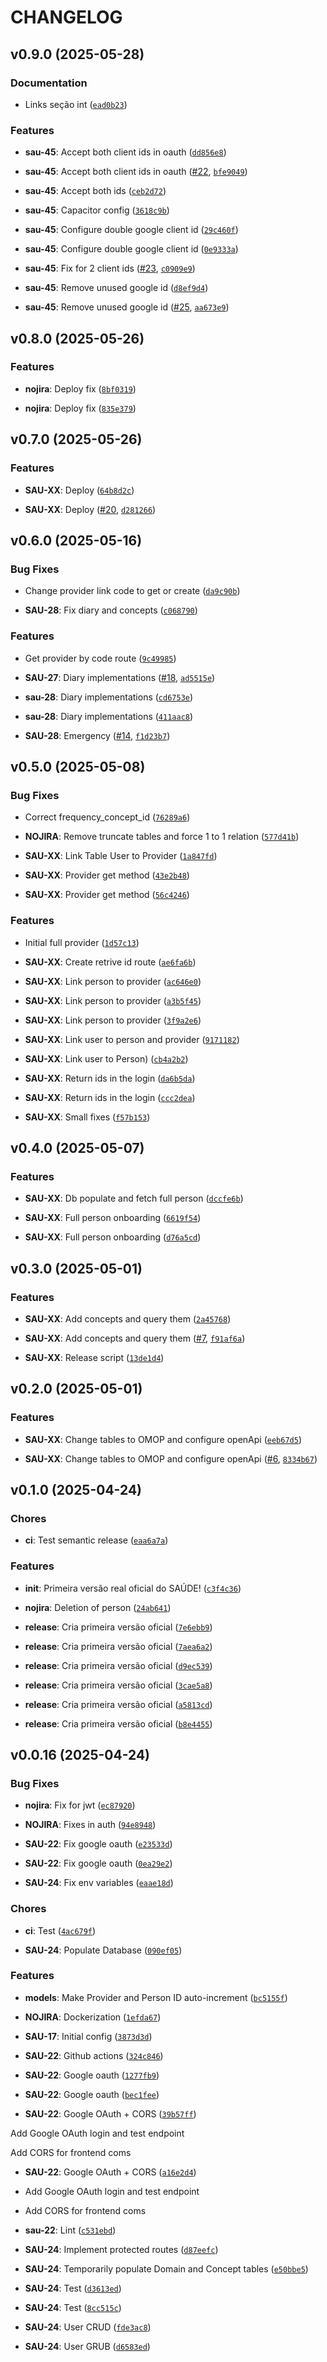 # CHANGELOG


## v0.9.0 (2025-05-28)

### Documentation

- Links seção int
  ([`ead0b23`](https://github.com/datasci4citizens/server-saude/commit/ead0b23cb7018d3907daca1a82f39675c41f7c1d))

### Features

- **sau-45**: Accept both client ids in oauth
  ([`dd856e8`](https://github.com/datasci4citizens/server-saude/commit/dd856e83970bd51efd19d4686ae898a9f6804674))

- **sau-45**: Accept both client ids in oauth
  ([#22](https://github.com/datasci4citizens/server-saude/pull/22),
  [`bfe9049`](https://github.com/datasci4citizens/server-saude/commit/bfe9049cad1518a450c163056f86931f58690f6f))

- **sau-45**: Accept both ids
  ([`ceb2d72`](https://github.com/datasci4citizens/server-saude/commit/ceb2d72b033c4358937283aa682c1e46408e2d45))

- **sau-45**: Capacitor config
  ([`3618c9b`](https://github.com/datasci4citizens/server-saude/commit/3618c9bbdaef12eaa96319e5d62e88029bf93a93))

- **sau-45**: Configure double google client id
  ([`29c460f`](https://github.com/datasci4citizens/server-saude/commit/29c460feb44f01fc6b98f02e9d3e1e930d058f59))

- **sau-45**: Configure double google client id
  ([`0e9333a`](https://github.com/datasci4citizens/server-saude/commit/0e9333aff876014b6cb4ca8e4a6b9075b0bbe0fd))

- **sau-45**: Fix for 2 client ids ([#23](https://github.com/datasci4citizens/server-saude/pull/23),
  [`c0909e9`](https://github.com/datasci4citizens/server-saude/commit/c0909e9b06e6e605f123bc57479dcbe9e4bf19a2))

- **sau-45**: Remove unused google id
  ([`d8ef9d4`](https://github.com/datasci4citizens/server-saude/commit/d8ef9d463c0c7b0996abdacdeee89637a414e16f))

- **sau-45**: Remove unused google id
  ([#25](https://github.com/datasci4citizens/server-saude/pull/25),
  [`aa673e9`](https://github.com/datasci4citizens/server-saude/commit/aa673e97907b6b4970daf32bc8088eb827083437))


## v0.8.0 (2025-05-26)

### Features

- **nojira**: Deploy fix
  ([`8bf0319`](https://github.com/datasci4citizens/server-saude/commit/8bf03194b3fb7de07956e2b7f6268079cb9fbae4))

- **nojira**: Deploy fix
  ([`835e379`](https://github.com/datasci4citizens/server-saude/commit/835e379f57ef3a2488c2f69e3dd754dd6ff3b1bb))


## v0.7.0 (2025-05-26)

### Features

- **SAU-XX**: Deploy
  ([`64b8d2c`](https://github.com/datasci4citizens/server-saude/commit/64b8d2cc84ef389765a2a8d87802cbbcb75e5776))

- **SAU-XX**: Deploy ([#20](https://github.com/datasci4citizens/server-saude/pull/20),
  [`d281266`](https://github.com/datasci4citizens/server-saude/commit/d281266f96b2efcf8b9ca0dc9b1ecafcb823c01e))


## v0.6.0 (2025-05-16)

### Bug Fixes

- Change provider link code to get or create
  ([`da9c90b`](https://github.com/datasci4citizens/server-saude/commit/da9c90b4374b9b04066efa50240b2aec89929e55))

- **SAU-28**: Fix diary and concepts
  ([`c068790`](https://github.com/datasci4citizens/server-saude/commit/c068790fcacb92414649de52b22020848780afba))

### Features

- Get provider by code route
  ([`9c49985`](https://github.com/datasci4citizens/server-saude/commit/9c4998598425ee66ac144589564fee3ff9c24fd8))

- **SAU-27**: Diary implementations
  ([#18](https://github.com/datasci4citizens/server-saude/pull/18),
  [`ad5515e`](https://github.com/datasci4citizens/server-saude/commit/ad5515e662ac92054a6e43f55fe32aeb45ffb710))

- **sau-28**: Diary implementations
  ([`cd6753e`](https://github.com/datasci4citizens/server-saude/commit/cd6753e7626a3ddce0b35ca0f1474d181b170724))

- **sau-28**: Diary implementations
  ([`411aac8`](https://github.com/datasci4citizens/server-saude/commit/411aac8abb9edd6f5ce609509382404ef2217f54))

- **SAU-28**: Emergency ([#14](https://github.com/datasci4citizens/server-saude/pull/14),
  [`f1d23b7`](https://github.com/datasci4citizens/server-saude/commit/f1d23b7845772d8c16e99c35c42671bb48d27d2e))


## v0.5.0 (2025-05-08)

### Bug Fixes

- Correct frequency_concept_id
  ([`76289a6`](https://github.com/datasci4citizens/server-saude/commit/76289a61f1c7a7ba43298c8d275ee6108e823fac))

- **NOJIRA**: Remove truncate tables and force 1 to 1 relation
  ([`577d41b`](https://github.com/datasci4citizens/server-saude/commit/577d41bca5339520a9c06ecb410fb1c2dda69b85))

- **SAU-XX**: Link Table User to Provider
  ([`1a847fd`](https://github.com/datasci4citizens/server-saude/commit/1a847fd795772fbacb4f0603811933499d616edc))

- **SAU-XX**: Provider get method
  ([`43e2b48`](https://github.com/datasci4citizens/server-saude/commit/43e2b4895d8d5a6b5c0e0368e1db3d278adf48a1))

- **SAU-XX**: Provider get method
  ([`56c4246`](https://github.com/datasci4citizens/server-saude/commit/56c424643c864eef0cd2d67e418ac8c05b06bb6a))

### Features

- Initial full provider
  ([`1d57c13`](https://github.com/datasci4citizens/server-saude/commit/1d57c13ccff39ce7e31432b480cd45261de7ac68))

- **SAU-XX**: Create retrive id route
  ([`ae6fa6b`](https://github.com/datasci4citizens/server-saude/commit/ae6fa6b18afd54bdf4dc5a647e55909e243e0bfd))

- **SAU-XX**: Link person to provider
  ([`ac646e0`](https://github.com/datasci4citizens/server-saude/commit/ac646e053821180eefd29cbf195426fe965b2710))

- **SAU-XX**: Link person to provider
  ([`a3b5f45`](https://github.com/datasci4citizens/server-saude/commit/a3b5f45258a6e8edf1d3cda731b267bb48eb17ba))

- **SAU-XX**: Link person to provider
  ([`3f9a2e6`](https://github.com/datasci4citizens/server-saude/commit/3f9a2e6c87b73d87155a0670b0085580df392070))

- **SAU-XX**: Link user to person and provider
  ([`9171182`](https://github.com/datasci4citizens/server-saude/commit/917118234abd458fc4451ec00991f9e7bc1ea247))

- **SAU-XX**: Link user to Person)
  ([`cb4a2b2`](https://github.com/datasci4citizens/server-saude/commit/cb4a2b2b21cc61f22c1c0de8b5b107899e50d043))

- **SAU-XX**: Return ids in the login
  ([`da6b5da`](https://github.com/datasci4citizens/server-saude/commit/da6b5daee28ac4341c688f0980170a13c5d000b7))

- **SAU-XX**: Return ids in the login
  ([`ccc2dea`](https://github.com/datasci4citizens/server-saude/commit/ccc2dea22688d8fd28e9aa853796cff4ec8a8d6f))

- **SAU-XX**: Small fixes
  ([`f57b153`](https://github.com/datasci4citizens/server-saude/commit/f57b1538e770436ed12844865c3f2760b882022c))


## v0.4.0 (2025-05-07)

### Features

- **SAU-XX**: Db populate and fetch full person
  ([`dccfe6b`](https://github.com/datasci4citizens/server-saude/commit/dccfe6b3cbffda81c5a9c6666ad1183c12bef228))

- **SAU-XX**: Full person onboarding
  ([`6619f54`](https://github.com/datasci4citizens/server-saude/commit/6619f5421c7e48369410d9143c8a9699e15e2a19))

- **SAU-XX**: Full person onboarding
  ([`d76a5cd`](https://github.com/datasci4citizens/server-saude/commit/d76a5cd4605d1689e77ed2401bad6b6c6c2e9c8b))


## v0.3.0 (2025-05-01)

### Features

- **SAU-XX**: Add concepts and query them
  ([`2a45768`](https://github.com/datasci4citizens/server-saude/commit/2a4576881bc9f7d269aa46679f998083cf699738))

- **SAU-XX**: Add concepts and query them
  ([#7](https://github.com/datasci4citizens/server-saude/pull/7),
  [`f91af6a`](https://github.com/datasci4citizens/server-saude/commit/f91af6a7f043740615bcc78e0510ed82bf28a048))

- **SAU-XX**: Release script
  ([`13de1d4`](https://github.com/datasci4citizens/server-saude/commit/13de1d4d38d13e67d3accbd0e58661f4fe571540))


## v0.2.0 (2025-05-01)

### Features

- **SAU-XX**: Change tables to OMOP and configure openApi
  ([`eeb67d5`](https://github.com/datasci4citizens/server-saude/commit/eeb67d5e9fc78aca5f78939b576e4a6ac1799d33))

- **SAU-XX**: Change tables to OMOP and configure openApi
  ([#6](https://github.com/datasci4citizens/server-saude/pull/6),
  [`8334b67`](https://github.com/datasci4citizens/server-saude/commit/8334b673e6e07db0fc8338868ce134425ba846e2))


## v0.1.0 (2025-04-24)

### Chores

- **ci**: Test semantic release
  ([`eaa6a7a`](https://github.com/datasci4citizens/server-saude/commit/eaa6a7a0a6dbe24fc4630ccc82ca3a3032d80ab2))

### Features

- **init**: Primeira versão real oficial do SAÚDE!
  ([`c3f4c36`](https://github.com/datasci4citizens/server-saude/commit/c3f4c3607d3815910e77a4a900c0a62921271ac5))

- **nojira**: Deletion of person
  ([`24ab641`](https://github.com/datasci4citizens/server-saude/commit/24ab641687c717eb0cf4c8cdfdaff2deff33a239))

- **release**: Cria primeira versão oficial
  ([`7e6ebb9`](https://github.com/datasci4citizens/server-saude/commit/7e6ebb9d0f76d6bbdf330fcf2544eab5565ad100))

- **release**: Cria primeira versão oficial
  ([`7aea6a2`](https://github.com/datasci4citizens/server-saude/commit/7aea6a23584d12e13714e52d8f3b041ec5835e3c))

- **release**: Cria primeira versão oficial
  ([`d9ec539`](https://github.com/datasci4citizens/server-saude/commit/d9ec539fd9266ef794c010d2fae80b1797d037fc))

- **release**: Cria primeira versão oficial
  ([`3cae5a8`](https://github.com/datasci4citizens/server-saude/commit/3cae5a8d2a9209e9987c7c089a04899a8a814ca7))

- **release**: Cria primeira versão oficial
  ([`a5813cd`](https://github.com/datasci4citizens/server-saude/commit/a5813cd5bf1ae07e39d0ce38d27fe5009a8e729e))

- **release**: Cria primeira versão oficial
  ([`b8e4455`](https://github.com/datasci4citizens/server-saude/commit/b8e4455f60efd15e7dc22668b024bca5d485996d))


## v0.0.16 (2025-04-24)

### Bug Fixes

- **nojira**: Fix for jwt
  ([`ec87920`](https://github.com/datasci4citizens/server-saude/commit/ec87920478b6f1a828e6f470804d6ac659a727f0))

- **NOJIRA**: Fixes in auth
  ([`94e8948`](https://github.com/datasci4citizens/server-saude/commit/94e89484e6be0d4a17de2ba9ed9cb8c0c12f662d))

- **SAU-22**: Fix google oauth
  ([`e23533d`](https://github.com/datasci4citizens/server-saude/commit/e23533d3a7a1b80a9d6531ed9fbb0c5ea8955711))

- **SAU-22**: Fix google oauth
  ([`0ea29e2`](https://github.com/datasci4citizens/server-saude/commit/0ea29e2f757cb97dfea3cb120423c630c2a6955f))

- **SAU-24**: Fix env variables
  ([`eaae18d`](https://github.com/datasci4citizens/server-saude/commit/eaae18dcdd381a42ed27c0d1c0e3a17a1130a791))

### Chores

- **ci**: Test
  ([`4ac679f`](https://github.com/datasci4citizens/server-saude/commit/4ac679f7625b445126c6bf776094dcd2c7d76ceb))

- **SAU-24**: Populate Database
  ([`090ef05`](https://github.com/datasci4citizens/server-saude/commit/090ef05a01962b00dbe4e4e157d313f245213805))

### Features

- **models**: Make Provider and Person ID auto-increment
  ([`bc5155f`](https://github.com/datasci4citizens/server-saude/commit/bc5155fa49d8c6e543cecfca0be39a517999ee88))

- **NOJIRA**: Dockerization
  ([`1efda67`](https://github.com/datasci4citizens/server-saude/commit/1efda67ede6d710b6a1d03222526acd01aa37b3f))

- **SAU-17**: Initial config
  ([`3873d3d`](https://github.com/datasci4citizens/server-saude/commit/3873d3dccb23ae82ee5546d454e99ba4ae99cadf))

- **SAU-22**: Github actions
  ([`324c846`](https://github.com/datasci4citizens/server-saude/commit/324c846399d10e654944196c1380ae5c21297d2b))

- **SAU-22**: Google oauth
  ([`1277fb9`](https://github.com/datasci4citizens/server-saude/commit/1277fb90fedd961306f6bf53fc4d60389830d439))

- **SAU-22**: Google oauth
  ([`bec1fee`](https://github.com/datasci4citizens/server-saude/commit/bec1feef358ce2c39faa160914f9793e29e018d3))

- **SAU-22**: Google OAuth + CORS
  ([`39b57ff`](https://github.com/datasci4citizens/server-saude/commit/39b57ff6418aa0f95b8fec98d7e79a3db9145b04))

Add Google OAuth login and test endpoint

Add CORS for frontend coms

- **SAU-22**: Google OAuth + CORS
  ([`a16e2d4`](https://github.com/datasci4citizens/server-saude/commit/a16e2d4b01d8848a04a79ee6fdaf431edf059651))

- Add Google OAuth login and test endpoint

- Add CORS for frontend coms

- **sau-22**: Lint
  ([`c531ebd`](https://github.com/datasci4citizens/server-saude/commit/c531ebd4db1b02a5192f70ea539bed22db0fbdfc))

- **SAU-24**: Implement protected routes
  ([`d87eefc`](https://github.com/datasci4citizens/server-saude/commit/d87eefc1e28f09ce7c3a1b813c6717383103a74e))

- **SAU-24**: Temporarily populate Domain and Concept tables
  ([`e50bbe5`](https://github.com/datasci4citizens/server-saude/commit/e50bbe5d7a16114c6881375dd61a8a47cabff1de))

- **SAU-24**: Test
  ([`d3613ed`](https://github.com/datasci4citizens/server-saude/commit/d3613ed5fccd87d98ae4e5af653cb71167beeae0))

- **SAU-24**: Test
  ([`8cc515c`](https://github.com/datasci4citizens/server-saude/commit/8cc515c0144f098767a0a504d15baf0c84a97e2d))

- **SAU-24**: User CRUD
  ([`fde3ac8`](https://github.com/datasci4citizens/server-saude/commit/fde3ac839319d2cb8c0bd098fe94c4fb56d589d3))

- **SAU-24**: User GRUB
  ([`d6583ed`](https://github.com/datasci4citizens/server-saude/commit/d6583ed90f8f12f3cad65feaf4eb9ceeeabca859))
